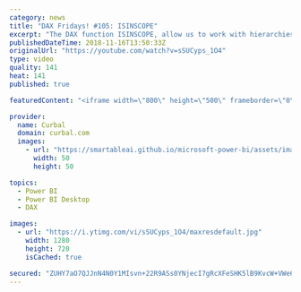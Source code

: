 ```yaml
---
category: news
title: "DAX Fridays! #105: ISINSCOPE"
excerpt: "The DAX function ISINSCOPE, allow us to work with hierarchies in Power BI. In this video I will go through an example on how to do that. This DAX function was introduced in the November 2018 Power BI Desktop Update, so make sure you have that installed if you wan to test it out.  Other resources:  DAX"
publishedDateTime: 2018-11-16T13:50:33Z
originalUrl: "https://youtube.com/watch?v=sSUCyps_1O4"
type: video
quality: 141
heat: 141
published: true

featuredContent: "<iframe width=\"800\" height=\"500\" frameborder=\"0\" src=\"https://www.youtube.com/embed/sSUCyps_1O4\" allow=\"accelerometer; autoplay; encrypted-media; gyroscope; picture-in-picture\" allowfullscreen></iframe>"

provider:
  name: Curbal
  domain: curbal.com
  images:
    - url: "https://smartableai.github.io/microsoft-power-bi/assets/images/organizations/curbal.com-50x50.jpg"
      width: 50
      height: 50

topics:
  - Power BI
  - Power BI Desktop
  - DAX

images:
  - url: "https://i.ytimg.com/vi/sSUCyps_1O4/maxresdefault.jpg"
    width: 1280
    height: 720
    isCached: true

secured: "ZUHY7aO7QJJnN4N0Y1MIsvn+22R9ASs0YNjecI7gRcXFeSHK5lB9KvcW+VWe6zykPiX2ISg4aB4IYXwInpGlyNf0jwdPWZMF2e1Bf7Ndbfar0nvrx8jtw/UXVjMPt39b40mLG8t7LS5DlH76KXe8f2LN95hSqUukWdxXOIB7RFNL2ab3Qe8sYbWHYO20S6r7Vid2hsN+9RgoebkbRYSUsx4rJMr5oLFY2s7T2ngMfvHHMm/oU5dvpnzeIpoDJ9Rt1Wzl7TtOVP0jv1XXFEzWNuJTTGnVwbg9SppiLYCERcQX+ncPpuKrc6cnXrNLfmXhhN/aC5GUW1v8+/TCVXkpHK161LcXsMfdRORWQfbLhoanIU2w1oOSGFLhwhIOQfcFqEj/D/qcClpUAQbvJJk2+gWWVFlHFewBJ2iMwr9Nits=;JYStake5bMYgdYcYzCBaUw=="
---
```


